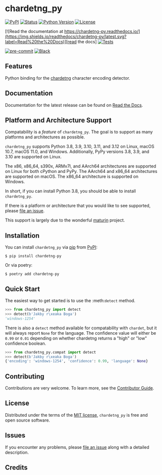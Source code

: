 # chardetng_py

[![PyPI](https://img.shields.io/pypi/v/chardetng-py.svg)][pypi_]
[![Status](https://img.shields.io/pypi/status/chardetng-py.svg)][status]
[![Python Version](https://img.shields.io/pypi/pyversions/chardetng-py)][python version]
[![License](https://img.shields.io/pypi/l/chardetng-py)][license]

[![Read the documentation at https://chardetng-py.readthedocs.io/](https://img.shields.io/readthedocs/chardetng-py/latest.svg?label=Read%20the%20Docs)][read the docs]
[![Tests](https://github.com/john-parton/chardetng-py/workflows/Tests/badge.svg)][tests]

[![pre-commit](https://img.shields.io/badge/pre--commit-enabled-brightgreen?logo=pre-commit&logoColor=white)][pre-commit]
[![Black](https://img.shields.io/badge/code%20style-black-000000.svg)][black]

[pypi_]: https://pypi.org/project/chardetng-py/
[status]: https://pypi.org/project/chardetng-py/
[python version]: https://pypi.org/project/chardetng-py
[read the docs]: https://chardetng-py.readthedocs.io/
[tests]: https://github.com/john-parton/chardetng-py/actions?workflow=Tests
[codecov]: https://app.codecov.io/gh/john-parton/chardetng-py
[pre-commit]: https://github.com/pre-commit/pre-commit
[black]: https://github.com/psf/black

## Features

Python binding for the [chardetng](https://github.com/hsivonen/chardetng) character encoding detector.

## Documentation

Documentation for the latest release can be found on [Read the Docs](https://chardetng-py.readthedocs.io/en/latest/).

## Platform and Architecture Support

Compatability is a _feature_ of `chardetng_py`. The goal is to support as many platforms and architectures as possible.

`chardetng_py` supports Python 3.8, 3.9, 3.10, 3.11, and 3.12 on Linux, macOS 10.7, macOS 11.0, and Windows. Additionally, PyPy versions 3.8, 3.9, and 3.10 are supported on Linux.

The x86, x86_64, s390x, ARMv7l, and AArch64 architectures are supported on Linux for both cPython and PyPy. The AArch64 and x86_64 architectures are supported on macOS. The x86_64 architecture is supported on Windows.

In short, if you can install Python 3.8, you should be able to install `chardetng_py`.

If there is a platform or architecture that you would like to see supported, please [file an issue].

This support is largely due to the wonderful [maturin](https://github.com/PyO3/maturin) project.

## Installation

You can install `chardetng_py` via [pip] from [PyPI]:

```console
$ pip install chardetng-py
```

Or via poetry:

```console
$ poetry add chardetng-py
```

## Quick Start

The easiest way to get started is to use the :meth:`detect` method.

```python
>>> from chardetng_py import detect
>>> detect(b'Jakby r\xeaka Boga')
'windows-1254'
```

There is also a `detect` method available for compatability with `chardet`,
but it will always report `None` for the language. The confidence value will either
be `0.99` or `0.01` depending on whether chardetng returns a "high" or "low"
confidence boolean.

```python
>>> from chardetng_py.compat import detect
>>> detect(b'Jakby r\xeaka Boga')
{'encoding': 'windows-1254', 'confidence': 0.99, 'language': None}
```

## Contributing

Contributions are very welcome.
To learn more, see the [Contributor Guide].

## License

Distributed under the terms of the [MIT license][license],
`chardetng_py` is free and open source software.

## Issues

If you encounter any problems,
please [file an issue] along with a detailed description.

## Credits

[pypi]: https://pypi.org/
[file an issue]: https://github.com/john-parton/chardetng-py/issues
[pip]: https://pip.pypa.io/

<!-- github-only -->

[license]: https://github.com/john-parton/chardetng-py/blob/main/LICENSE
[contributor guide]: https://github.com/john-parton/chardetng-py/blob/main/CONTRIBUTING.md
[command-line reference]: https://chardetng-py.readthedocs.io/en/latest/usage.html
